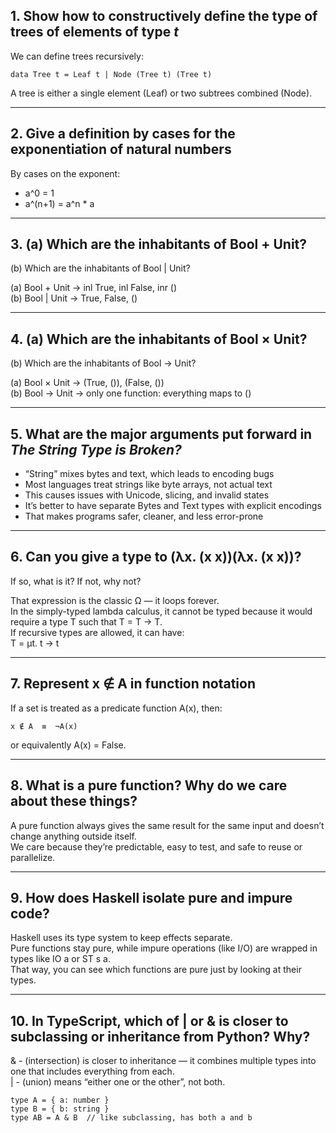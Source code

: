 ## 1. Show how to constructively define the type of trees of elements of type *t*

We can define trees recursively:

```
data Tree t = Leaf t | Node (Tree t) (Tree t)
```

A tree is either a single element (Leaf) or two subtrees combined (Node).

---

## 2. Give a definition by cases for the exponentiation of natural numbers

By cases on the exponent:

- a^0 = 1  
- a^(n+1) = a^n * a

---

## 3. (a) Which are the inhabitants of Bool + Unit?  
(b) Which are the inhabitants of Bool | Unit?

(a) Bool + Unit → inl True, inl False, inr ()  
(b) Bool | Unit → True, False, ()

---

## 4. (a) Which are the inhabitants of Bool × Unit?  
(b) Which are the inhabitants of Bool → Unit?

(a) Bool × Unit → (True, ()), (False, ())  
(b) Bool → Unit → only one function: everything maps to ()

---

## 5. What are the major arguments put forward in *The String Type is Broken?*

- “String” mixes bytes and text, which leads to encoding bugs  
- Most languages treat strings like byte arrays, not actual text  
- This causes issues with Unicode, slicing, and invalid states  
- It’s better to have separate Bytes and Text types with explicit encodings  
- That makes programs safer, cleaner, and less error-prone

---

## 6. Can you give a type to (λx. (x x))(λx. (x x))?  
If so, what is it? If not, why not?

That expression is the classic Ω — it loops forever.  
In the simply-typed lambda calculus, it cannot be typed because it would require a type T such that T = T → T.  
If recursive types are allowed, it can have:  
T = μt. t → t

---

## 7. Represent x ∉ A in function notation

If a set is treated as a predicate function A(x), then:

```
x ∉ A  ≡  ¬A(x)
```

or equivalently A(x) = False.

---

## 8. What is a pure function? Why do we care about these things?

A pure function always gives the same result for the same input and doesn’t change anything outside itself.  
We care because they’re predictable, easy to test, and safe to reuse or parallelize.

---

## 9. How does Haskell isolate pure and impure code?

Haskell uses its type system to keep effects separate.  
Pure functions stay pure, while impure operations (like I/O) are wrapped in types like IO a or ST s a.  
That way, you can see which functions are pure just by looking at their types.

---

## 10. In TypeScript, which of | or & is closer to subclassing or inheritance from Python? Why?

& - (intersection) is closer to inheritance — it combines multiple types into one that includes everything from each.  
| - (union) means “either one or the other”, not both.

```
type A = { a: number }
type B = { b: string }
type AB = A & B  // like subclassing, has both a and b
```
